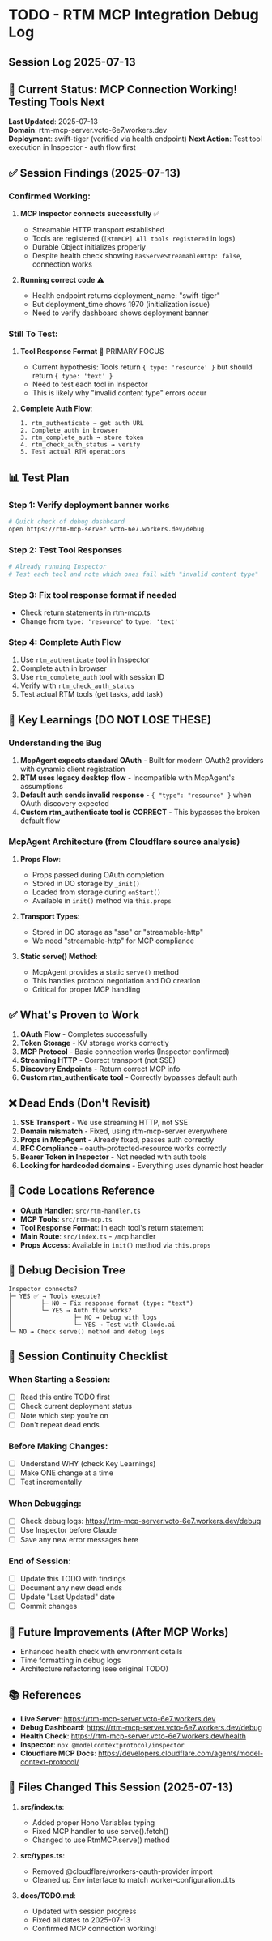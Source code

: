 # TODO - RTM MCP Integration Debug Log

## Session Log 2025-07-13

## 🎯 Current Status: MCP Connection Working! Testing Tools Next

**Last Updated**: 2025-07-13  
**Domain**: rtm-mcp-server.vcto-6e7.workers.dev  
**Deployment**: swift-tiger (verified via health endpoint)
**Next Action**: Test tool execution in Inspector - auth flow first

## ✅ Session Findings (2025-07-13)

### Confirmed Working:
1. **MCP Inspector connects successfully** ✅
   - Streamable HTTP transport established
   - Tools are registered (`[RtmMCP] All tools registered` in logs)
   - Durable Object initializes properly
   - Despite health check showing `hasServeStreamableHttp: false`, connection works

2. **Running correct code** ⚠️
   - Health endpoint returns deployment_name: "swift-tiger"
   - But deployment_time shows 1970 (initialization issue)
   - Need to verify dashboard shows deployment banner

### Still To Test:
1. **Tool Response Format** 🔴 PRIMARY FOCUS
   - Current hypothesis: Tools return `{ type: 'resource' }` but should return `{ type: 'text' }`
   - Need to test each tool in Inspector
   - This is likely why "invalid content type" errors occur

2. **Complete Auth Flow**:
   ```
   1. rtm_authenticate → get auth URL
   2. Complete auth in browser
   3. rtm_complete_auth → store token
   4. rtm_check_auth_status → verify
   5. Test actual RTM operations
   ```

## 📊 Test Plan

### Step 1: Verify deployment banner works
```bash
# Quick check of debug dashboard
open https://rtm-mcp-server.vcto-6e7.workers.dev/debug
```

### Step 2: Test Tool Responses
```bash
# Already running Inspector
# Test each tool and note which ones fail with "invalid content type"
```

### Step 3: Fix tool response format if needed
- Check return statements in rtm-mcp.ts
- Change from `type: 'resource'` to `type: 'text'`

### Step 4: Complete Auth Flow
1. Use `rtm_authenticate` tool in Inspector
2. Complete auth in browser
3. Use `rtm_complete_auth` tool with session ID
4. Verify with `rtm_check_auth_status`
5. Test actual RTM tools (get tasks, add task)

## 🧠 Key Learnings (DO NOT LOSE THESE)

### Understanding the Bug
1. **McpAgent expects standard OAuth** - Built for modern OAuth2 providers with dynamic client registration
2. **RTM uses legacy desktop flow** - Incompatible with McpAgent's assumptions
3. **Default auth sends invalid response** - `{ "type": "resource" }` when OAuth discovery expected
4. **Custom rtm_authenticate tool is CORRECT** - This bypasses the broken default flow

### McpAgent Architecture (from Cloudflare source analysis)
1. **Props Flow**:
   - Props passed during OAuth completion
   - Stored in DO storage by `_init()`
   - Loaded from storage during `onStart()`
   - Available in `init()` method via `this.props`
   
2. **Transport Types**:
   - Stored in DO storage as "sse" or "streamable-http"
   - We need "streamable-http" for MCP compliance
   
3. **Static serve() Method**:
   - McpAgent provides a static `serve()` method
   - This handles protocol negotiation and DO creation
   - Critical for proper MCP handling

## ✅ What's Proven to Work

1. **OAuth Flow** - Completes successfully
2. **Token Storage** - KV storage works correctly
3. **MCP Protocol** - Basic connection works (Inspector confirmed)
4. **Streaming HTTP** - Correct transport (not SSE)
5. **Discovery Endpoints** - Return correct MCP info
6. **Custom rtm_authenticate tool** - Correctly bypasses default auth

## ❌ Dead Ends (Don't Revisit)

1. **SSE Transport** - We use streaming HTTP, not SSE
2. **Domain mismatch** - Fixed, using rtm-mcp-server everywhere
3. **Props in McpAgent** - Already fixed, passes auth correctly
4. **RFC Compliance** - oauth-protected-resource works correctly
5. **Bearer Token in Inspector** - Not needed with auth tools
6. **Looking for hardcoded domains** - Everything uses dynamic host header

## 📝 Code Locations Reference

- **OAuth Handler**: `src/rtm-handler.ts`
- **MCP Tools**: `src/rtm-mcp.ts` 
- **Tool Response Format**: In each tool's return statement
- **Main Route**: `src/index.ts` - `/mcp` handler
- **Props Access**: Available in `init()` method via `this.props`

## 🐛 Debug Decision Tree

```
Inspector connects?
├─ YES ✅ → Tools execute?
│        ├─ NO → Fix response format (type: "text")
│        └─ YES → Auth flow works?
│                 ├─ NO → Debug with logs
│                 └─ YES → Test with Claude.ai
└─ NO → Check serve() method and debug logs
```

## 🔧 Session Continuity Checklist

### When Starting a Session:
- [ ] Read this entire TODO first
- [ ] Check current deployment status
- [ ] Note which step you're on
- [ ] Don't repeat dead ends

### Before Making Changes:
- [ ] Understand WHY (check Key Learnings)
- [ ] Make ONE change at a time
- [ ] Test incrementally

### When Debugging:
- [ ] Check debug logs: https://rtm-mcp-server.vcto-6e7.workers.dev/debug
- [ ] Use Inspector before Claude
- [ ] Save any new error messages here

### End of Session:
- [ ] Update this TODO with findings
- [ ] Document any new dead ends
- [ ] Update "Last Updated" date
- [ ] Commit changes

## 🚀 Future Improvements (After MCP Works)

- Enhanced health check with environment details
- Time formatting in debug logs
- Architecture refactoring (see original TODO)

## 📚 References

- **Live Server**: https://rtm-mcp-server.vcto-6e7.workers.dev
- **Debug Dashboard**: https://rtm-mcp-server.vcto-6e7.workers.dev/debug
- **Health Check**: https://rtm-mcp-server.vcto-6e7.workers.dev/health
- **Inspector**: `npx @modelcontextprotocol/inspector`
- **Cloudflare MCP Docs**: https://developers.cloudflare.com/agents/model-context-protocol/

## 📝 Files Changed This Session (2025-07-13)

1. **src/index.ts**:
   - Added proper Hono Variables typing
   - Fixed MCP handler to use serve().fetch()
   - Changed to use RtmMCP.serve() method

2. **src/types.ts**:
   - Removed @cloudflare/workers-oauth-provider import
   - Cleaned up Env interface to match worker-configuration.d.ts

3. **docs/TODO.md**:
   - Updated with session progress
   - Fixed all dates to 2025-07-13
   - Confirmed MCP connection working!